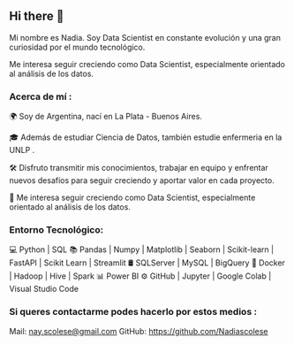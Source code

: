## Hi there 👋

Mi nombre es Nadia. Soy Data Scientist en constante evolución y una gran curiosidad por el mundo tecnológico. 

Me interesa seguir creciendo como Data Scientist, especialmente orientado al análisis de los datos.


### Acerca de mí :

🌍 Soy de Argentina, nací en La Plata - Buenos Aires.

🎓 Además de estudiar Ciencia de Datos, también estudie enfermeria en la UNLP .

🛠 Disfruto transmitir mis conocimientos, trabajar en equipo y enfrentar nuevos desafíos para seguir creciendo y aportar valor en cada proyecto.

🌱 Me interesa seguir creciendo como Data Scientist, especialmente orientado al análisis de los datos.


### Entorno Tecnológico:

💻 Python | SQL
📚 Pandas | Numpy | Matplotlib | Seaborn | Scikit-learn | FastAPI | Scikit Learn | Streamlit
🛢 SQLServer | MySQL | BigQuery
🔧 Docker | Hadoop | Hive | Spark
📊 Power BI 
⚙️ GitHub | Jupyter | Google Colab | Visual Studio Code

### Si queres contactarme podes hacerlo por estos medios :

Mail: nay.scolese@gmail.com
GitHub: https://github.com/Nadiascolese

<!--
**Nadiascolese/Nadiascolese** is a ✨ _special_ ✨ repository because its `README.md` (this file) appears on your GitHub profile.

Here are some ideas to get you started:

- 🔭 I’m currently working on ...
- 🌱 I’m currently learning ...
- 👯 I’m looking to collaborate on ...
- 🤔 I’m looking for help with ...
- 💬 Ask me about ...
- 📫 How to reach me: ...
- 😄 Pronouns: ...
- ⚡ Fun fact: ...
-->
